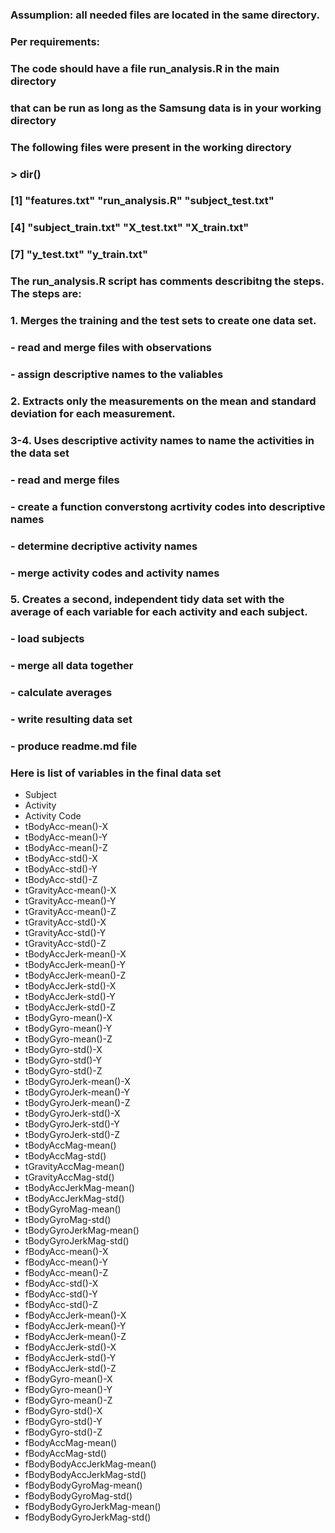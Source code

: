 ### Assumplion: all needed files are located in the same directory.

### Per requirements:
### The code should have a file run_analysis.R in the main directory 
###  that can be run as long as the Samsung data is in your working directory

### The following files were  present in the working directory
### > dir()
### [1] "features.txt"      "run_analysis.R"    "subject_test.txt" 
### [4] "subject_train.txt" "X_test.txt"        "X_train.txt"      
### [7] "y_test.txt"        "y_train.txt"


### The run_analysis.R script has comments describitng the steps.  The steps are:
### 1. Merges the training and the test sets to create one data set.
### - read and merge files with observations
### - assign descriptive names to the valiables
### 2. Extracts only the measurements on the mean and standard deviation for each measurement. 
### 3-4. Uses descriptive activity names to name the activities in the data set
### - read and merge files
### - create a function converstong acrtivity codes into descriptive names
### - determine decriptive activity names
### - merge activity codes and activity names
### 5. Creates a second, independent tidy data set with the average of each variable for each activity and each subject. 
### - load subjects
### - merge all data together
### - calculate averages
### - write resulting data set
### - produce readme.md file


### Here is list of variables in the final data set
* Subject
* Activity
* Activity Code
* tBodyAcc-mean()-X
* tBodyAcc-mean()-Y
* tBodyAcc-mean()-Z
* tBodyAcc-std()-X
* tBodyAcc-std()-Y
* tBodyAcc-std()-Z
* tGravityAcc-mean()-X
* tGravityAcc-mean()-Y
* tGravityAcc-mean()-Z
* tGravityAcc-std()-X
* tGravityAcc-std()-Y
* tGravityAcc-std()-Z
* tBodyAccJerk-mean()-X
* tBodyAccJerk-mean()-Y
* tBodyAccJerk-mean()-Z
* tBodyAccJerk-std()-X
* tBodyAccJerk-std()-Y
* tBodyAccJerk-std()-Z
* tBodyGyro-mean()-X
* tBodyGyro-mean()-Y
* tBodyGyro-mean()-Z
* tBodyGyro-std()-X
* tBodyGyro-std()-Y
* tBodyGyro-std()-Z
* tBodyGyroJerk-mean()-X
* tBodyGyroJerk-mean()-Y
* tBodyGyroJerk-mean()-Z
* tBodyGyroJerk-std()-X
* tBodyGyroJerk-std()-Y
* tBodyGyroJerk-std()-Z
* tBodyAccMag-mean()
* tBodyAccMag-std()
* tGravityAccMag-mean()
* tGravityAccMag-std()
* tBodyAccJerkMag-mean()
* tBodyAccJerkMag-std()
* tBodyGyroMag-mean()
* tBodyGyroMag-std()
* tBodyGyroJerkMag-mean()
* tBodyGyroJerkMag-std()
* fBodyAcc-mean()-X
* fBodyAcc-mean()-Y
* fBodyAcc-mean()-Z
* fBodyAcc-std()-X
* fBodyAcc-std()-Y
* fBodyAcc-std()-Z
* fBodyAccJerk-mean()-X
* fBodyAccJerk-mean()-Y
* fBodyAccJerk-mean()-Z
* fBodyAccJerk-std()-X
* fBodyAccJerk-std()-Y
* fBodyAccJerk-std()-Z
* fBodyGyro-mean()-X
* fBodyGyro-mean()-Y
* fBodyGyro-mean()-Z
* fBodyGyro-std()-X
* fBodyGyro-std()-Y
* fBodyGyro-std()-Z
* fBodyAccMag-mean()
* fBodyAccMag-std()
* fBodyBodyAccJerkMag-mean()
* fBodyBodyAccJerkMag-std()
* fBodyBodyGyroMag-mean()
* fBodyBodyGyroMag-std()
* fBodyBodyGyroJerkMag-mean()
* fBodyBodyGyroJerkMag-std()
